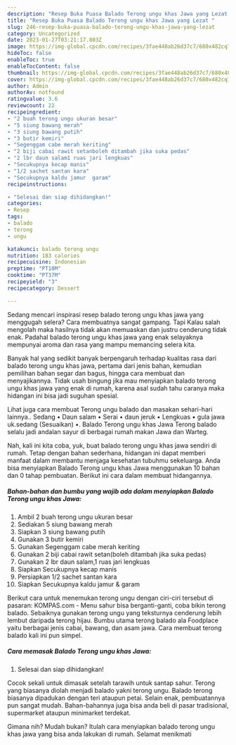 ```yaml
---
description: "Resep Buka Puasa Balado Terong ungu khas Jawa yang Lezat "
title: "Resep Buka Puasa Balado Terong ungu khas Jawa yang Lezat "
slug: 246-resep-buka-puasa-balado-terong-ungu-khas-jawa-yang-lezat
category: Uncategorized
date: 2023-01-27T03:21:17.803Z
image: https://img-global.cpcdn.com/recipes/3fae448ab26d37c7/680x482cq70/balado-terong-ungu-khas-jawa-foto-resep-utama.jpg
hideToc: false
enableToc: true
enableTocContent: false
thumbnail: https://img-global.cpcdn.com/recipes/3fae448ab26d37c7/680x482cq70/balado-terong-ungu-khas-jawa-foto-resep-utama.jpg
cover: https://img-global.cpcdn.com/recipes/3fae448ab26d37c7/680x482cq70/balado-terong-ungu-khas-jawa-foto-resep-utama.jpg
author: Admin
authorAv: notfound
ratingvalue: 3.6
reviewcount: 22
recipeingredient:
- "2 buah terong ungu ukuran besar"
- "5 siung bawang merah"
- "3 siung bawang putih"
- "3 butir kemiri"
- "Segenggam cabe merah keriting"
- "2 biji cabai rawit setanboleh ditambah jika suka pedas"
- "2 lbr daun salam1 ruas jari lengkuas"
- "Secukupnya kecap manis"
- "1/2 sachet santan kara"
- "Secukupnya kaldu jamur  garam"
recipeinstructions:

- "Selesai dan siap dihidangkan!"
categories:
- Resep
tags:
- balado
- terong
- ungu

katakunci: balado terong ungu 
nutrition: 183 calories
recipecuisine: Indonesian
preptime: "PT18M"
cooktime: "PT37M"
recipeyield: "3"
recipecategory: Dessert

---
```



Sedang mencari inspirasi resep balado terong ungu khas jawa yang menggugah selera? Cara membuatnya sangat gampang. Tapi Kalau salah mengolah maka hasilnya tidak akan memuaskan dan justru cenderung tidak enak. Padahal balado terong ungu khas jawa yang enak selayaknya mempunyai aroma dan rasa yang mampu memancing selera kita.


Banyak hal yang sedikit banyak berpengaruh terhadap kualitas rasa dari balado terong ungu khas jawa, pertama dari jenis bahan, kemudian pemilihan bahan segar dan bagus, hingga cara membuat dan menyajikannya. Tidak usah bingung jika mau menyiapkan balado terong ungu khas jawa yang enak di rumah, karena asal sudah tahu caranya maka hidangan ini bisa jadi suguhan spesial.

Lihat juga cara membuat Terong ungu balado dan masakan sehari-hari lainnya.. Sedang • Daun salam • Serai • daun jeruk • Lengkuas • gula jawa uk.sedang (Sesuaikan) •. Balado Terong ungu khas Jawa Terong balado selalu jadi andalan sayur di berbagai rumah makan Jawa dan Warteg.


Nah, kali ini kita coba, yuk, buat balado terong ungu khas jawa sendiri di rumah. Tetap dengan bahan sederhana, hidangan ini dapat memberi manfaat dalam membantu menjaga kesehatan tubuhmu sekeluarga. Anda bisa menyiapkan Balado Terong ungu khas Jawa menggunakan 10 bahan dan 0 tahap pembuatan. Berikut ini cara dalam membuat hidangannya.

<!--inarticleads1-->

##### Bahan-bahan dan bumbu yang wajib ada dalam menyiapkan Balado Terong ungu khas Jawa:

1. Ambil 2 buah terong ungu ukuran besar
1. Sediakan 5 siung bawang merah
1. Siapkan 3 siung bawang putih
1. Gunakan 3 butir kemiri
1. Gunakan Segenggam cabe merah keriting
1. Gunakan 2 biji cabai rawit setan(boleh ditambah jika suka pedas)
1. Gunakan 2 lbr daun salam,1 ruas jari lengkuas
1. Siapkan Secukupnya kecap manis
1. Persiapkan 1/2 sachet santan kara
1. Siapkan Secukupnya kaldu jamur &amp; garam


Berikut cara untuk menemukan terong ungu dengan ciri-ciri tersebut di pasaran: KOMPAS.com - Menu sahur bisa berganti-ganti, coba bikin terong balado. Sebaiknya gunakan terong ungu yang teksturnya cenderung lebih lembut daripada terong hijau. Bumbu utama terong balado ala Foodplace yaitu berbagai jenis cabai, bawang, dan asam jawa. Cara membuat terong balado kali ini pun simpel. 

<!--inarticleads2-->

##### Cara memasak Balado Terong ungu khas Jawa:


1. Selesai dan siap dihidangkan!

Cocok sekali untuk dimasak setelah tarawih untuk santap sahur. Terong yang biasanya diolah menjadi balado yakni terong ungu. Balado terong biasanya dipadukan dengan teri ataupun petai. Selain enak, pembuatannya pun sangat mudah. Bahan-bahannya juga bisa anda beli di pasar tradisional, supermarket ataupun minimarket terdekat. 

Gimana nih? Mudah bukan? Itulah cara menyiapkan balado terong ungu khas jawa yang bisa anda lakukan di rumah. Selamat menikmati

